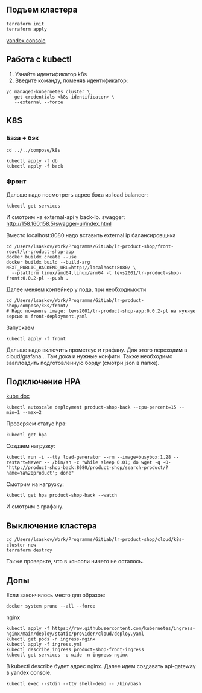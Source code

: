 ## Подъем кластера

```shell
terraform init
terraform apply
```

[yandex console](https://console.yandex.cloud/folders/b1g2mc1nl38o7244uq5s)

## Работа с kubectl
1. Узнайте идентификатор k8s
2. Введите команду, поменяв идентификатор:
```shell
yc managed-kubernetes cluster \
   get-credentials <k8s-identificator> \
   --external --force
```

## K8S
### База + бэк
```shell
cd ../../compose/k8s
```

```shell
kubectl apply -f db
kubectl apply -f back
```

### Фронт
Дальше надо посмотреть адрес бэка из load balancer:
```shell
kubectl get services
```
И смотрим на external-api у back-lb.
swagger: http://158.160.158.5/swagger-ui/index.html

Вместо localhost:8080 надо вставить external ip балансировщика
```shell
cd /Users/lsaskov/Work/Programms/GitLab/lr-product-shop/front-react/lr-product-shop-app
docker buildx create --use
docker buildx build --build-arg NEXT_PUBLIC_BACKEND_URL=http://localhost:8080/ \
  --platform linux/amd64,linux/arm64 -t levs2001/lr-product-shop-front:0.0.2-pl --push .
```
Далее меняем контейнер у пода, при необходимости
```shell
cd /Users/lsaskov/Work/Programms/GitLab/lr-product-shop/compose/k8s/front/
# Надо поменять image: levs2001/lr-product-shop-app:0.0.2-pl на нужную версию в front-deployment.yaml 
```
Запускаем
```shell
kubectl apply -f front
```

Дальше надо включить прометеус и графану. Для этого переходим в cloud/grafana...
Там дока и нужные конфиги.
Также необходимо зааплоадить подготовленную борду (смотри json в папке).

## Подключение HPA
[kube doc](https://kubernetes.io/docs/tasks/run-application/horizontal-pod-autoscale-walkthrough/)
```shell
kubectl autoscale deployment product-shop-back --cpu-percent=15 --min=1 --max=2
```
Проверяем статус hpa:
```shell
kubectl get hpa
```
Создаем нагрузку:
```shell
kubectl run -i --tty load-generator --rm --image=busybox:1.28 --restart=Never -- /bin/sh -c "while sleep 0.01; do wget -q -O- 'http://product-shop-back:8080/product-shop/search-product/?name=Ya%20product'; done"
```
Смотрим на нагрузку:
```shell
kubectl get hpa product-shop-back --watch
```

И смотрим в графану.


## Выключение кластера
```shell
cd /Users/lsaskov/Work/Programms/GitLab/lr-product-shop/cloud/k8s-cluster-new
terraform destroy
```
Также проверьте, что в консоли ничего не осталось.






## Допы
Если закончилось место для образов:
```shell
docker system prune --all --force
```
nginx
```shell
kubectl apply -f https://raw.githubusercontent.com/kubernetes/ingress-nginx/main/deploy/static/provider/cloud/deploy.yaml
kubectl get pods -n ingress-nginx
kubectl apply -f ingress.yml
kubectl describe ingress product-shop-front-ingress
kubectl get services -o wide -n ingress-nginx
```
В kubectl describe будет адрес nginx. Далее идем создавать api-gateway в yandex console.

```
kubectl exec --stdin --tty shell-demo -- /bin/bash
```

